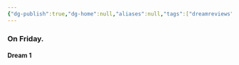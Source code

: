 ```yaml
---
{"dg-publish":true,"dg-home":null,"aliases":null,"tags":["dreamreviews"],"permalink":"/notes/07-journals-calender/dream-notes/april/18-04-2025/","dgPassFrontmatter":true,"updated":"2025-05-19T10:27:31.369+05:30"}
---
```



### On Friday.

#### Dream 1


